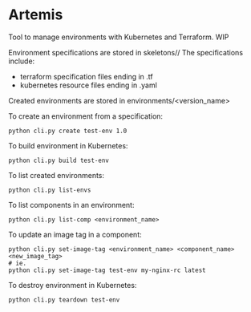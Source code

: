 # Artemis
Tool to manage environments with Kubernetes and Terraform. WIP

Environment specifications are stored in skeletons/<version>/
The specifications include:
- terraform specification files ending in .tf
- kubernetes resource files ending in .yaml


Created environments are stored in environments/<version_name>

To create an environment from a specification:
```
python cli.py create test-env 1.0
```

To build environment in Kubernetes:
```
python cli.py build test-env
```

To list created environments:
```
python cli.py list-envs
```

To list components in an environment:
```
python cli.py list-comp <environment_name>
```

To update an image tag in a component:
```
python cli.py set-image-tag <environment_name> <component_name> <new_image_tag>
# ie.
python cli.py set-image-tag test-env my-nginx-rc latest
```

To destroy environment in Kubernetes:
```
python cli.py teardown test-env
```
